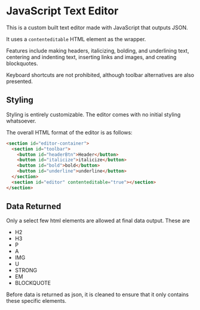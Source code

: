 # JavaScript Text Editor

This is a custom built text editor made with JavaScript that outputs JSON.

It uses a `contenteditable` HTML element as the wrapper.

Features include making headers, italicizing, bolding, and underlining text, centering and indenting text, inserting links and images, and creating blockquotes.

Keyboard shortcuts are not prohibited, although toolbar alternatives are also presented.

## Styling

Styling is entirely customizable. The editor comes with no initial styling whatsoever.

The overall HTML format of the editor is as follows:

```html
<section id="editor-container">
  <section id="toolbar">
    <button id="headerBtn">Header</button>
    <button id="italicize">italicize</button>
    <button id="bold">bold</button>
    <button id="underline">underline</button>
  </section>
  <section id="editor" contenteditable="true"></section>
</section>
```

## Data Returned

Only a select few html elements are allowed at final data output. These are

- H2
- H3
- P
- A
- IMG
- U
- STRONG
- EM
- BLOCKQUOTE

Before data is returned as json, it is cleaned to ensure that it only contains these specific elements.

